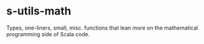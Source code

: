 # s-utils-math
Types, one-liners, small, misc. functions that lean more on the mathematical programming side of Scala code.
